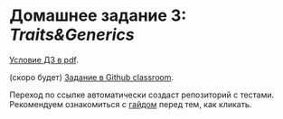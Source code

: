 # Домашнее задание 3: _Traits&Generics_

[Условие ДЗ в pdf](statements/hw-03.pdf).


(скоро будет)
[Задание в Github classroom]().

Переход по ссылке автоматически создаст репозиторий с тестами. Рекомендуем ознакомиться с [гайдом](classroom.md) перед тем, как кликать.
